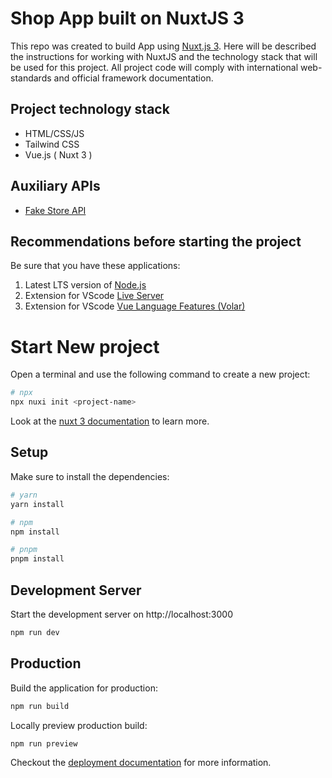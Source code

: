 # Shop App built on NuxtJS 3

This repo was created to build App using [Nuxt.js 3](https://nuxtjs.org/). Here will be described the instructions for working with NuxtJS and the technology stack that will be used for this project. All project code will comply with international web-standards and official framework documentation.


## Project technology stack
- HTML/CSS/JS
- Tailwind CSS
- Vue.js ( Nuxt 3 )

## Auxiliary APIs
- [Fake Store API](https://fakestoreapi.com/)
## Recommendations before starting the project

Be sure that you have these applications:
1. Latest LTS version of [Node.js](https://nodejs.org/en/)
2. Extension for VScode [Live Server](https://marketplace.visualstudio.com/items?itemName=ritwickdey.LiveServer)
3. Extension for VScode [Vue Language Features (Volar)](https://marketplace.visualstudio.com/items?itemName=Vue.volar)

# Start New project

Open a terminal and use the following command to create a new project:

```bash
# npx
npx nuxi init <project-name>
```

Look at the [nuxt 3 documentation](https://v3.nuxtjs.org) to learn more.

## Setup

Make sure to install the dependencies:

```bash
# yarn
yarn install

# npm
npm install

# pnpm
pnpm install
```

## Development Server

Start the development server on http://localhost:3000

```bash
npm run dev
```

## Production

Build the application for production:

```bash
npm run build
```

Locally preview production build:

```bash
npm run preview
```

Checkout the [deployment documentation](https://v3.nuxtjs.org/guide/deploy/presets) for more information.